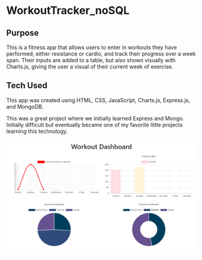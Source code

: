 # WorkoutTracker_noSQL

## Purpose
This is a fitness app that allows users to enter in workouts they have performed, either resistance or cardio, and track their progress over a week span. Their inputs are added to a table, but also shown visually with Charts.js, giving the user a visual of their current week of exercise.

## Tech Used
This app was created using HTML, CSS, JavaScript, Charts.js, Express.js, and MongoDB. 

This was a great project where we initially learned Express and Mongo. 
Initially difficult but eventually became one of my favorite little projects learning this technology.

![Alt text](/workout.PNG?raw=true "Screen Shot")

